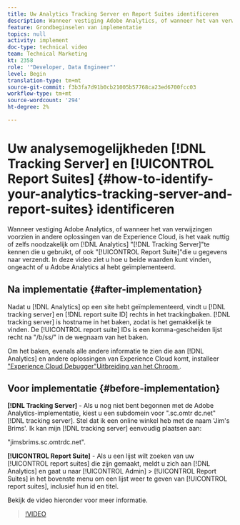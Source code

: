 ```yaml
---
title: Uw Analytics Tracking Server en Report Suites identificeren
description: Wanneer vestiging Adobe Analytics, of wanneer het van verwijzingen voorzien in andere oplossingen van Experience Cloud, is het vaak nuttig of zelfs noodzakelijk om Analytics "het Volgen Server"te kennen die u gebruikt, of ook de "Reeks van het Rapport"die u gegevens naar verzendt. In deze video ziet u hoe u beide waarden kunt vinden, ongeacht of u Adobe Analytics al hebt geïmplementeerd.
feature: Grondbeginselen van implementatie
topics: null
activity: implement
doc-type: technical video
team: Technical Marketing
kt: 2358
role: '"Developer, Data Engineer"'
level: Begin
translation-type: tm+mt
source-git-commit: f3b3fa7d91b0cb21005b57768ca23ed6700fcc03
workflow-type: tm+mt
source-wordcount: '294'
ht-degree: 2%

---
```



# Uw analysemogelijkheden [!DNL Tracking Server] en [!UICONTROL Report Suites] {#how-to-identify-your-analytics-tracking-server-and-report-suites} identificeren

Wanneer vestiging Adobe Analytics, of wanneer het van verwijzingen voorzien in andere oplossingen van de Experience Cloud, is het vaak nuttig of zelfs noodzakelijk om [!DNL Analytics] &quot;[!DNL Tracking Server]&quot;te kennen die u gebruikt, of ook &quot;[!UICONTROL Report Suite]&quot;die u gegevens naar verzendt. In deze video ziet u hoe u beide waarden kunt vinden, ongeacht of u Adobe Analytics al hebt geïmplementeerd.

## Na implementatie {#after-implementation}

Nadat u [!DNL Analytics] op een site hebt geïmplementeerd, vindt u [!DNL tracking server] en [!DNL report suite ID] rechts in het trackingbaken. [!DNL tracking server] is hostname in het baken, zodat is het gemakkelijk te vinden. De [!UICONTROL report suite] IDs is een komma-gescheiden lijst recht na &quot;/b/ss/&quot; in de wegnaam van het baken.

Om het baken, evenals alle andere informatie te zien die aan [!DNL Analytics] en andere oplossingen van Experience Cloud komt, installeer [&quot;Experience Cloud Debugger&quot;Uitbreiding van het Chroom ](https://chrome.google.com/webstore/detail/adobe-experience-cloud-de/ocdmogmohccmeicdhlhhgepeaijenapj?hl=nl).

## Voor implementatie {#before-implementation}

**[!DNL Tracking Server]** - Als u nog niet bent begonnen met de Adobe Analytics-implementatie, kiest u een subdomein voor &quot;.sc.omtr dc.net&quot;  [!DNL tracking server]. Stel dat ik een online winkel heb met de naam &#39;Jim&#39;s Brims&#39;. Ik kan mijn [!DNL tracking server] eenvoudig plaatsen aan:

&quot;jimsbrims.sc.omtrdc.net&quot;.

**[!UICONTROL Report Suite]** - Als u een lijst wilt zoeken van uw  [!UICONTROL report suites] die zijn gemaakt, meldt u zich aan  [!DNL Analytics] en gaat u naar  [!UICONTROL Admin] >  [!UICONTROL Report Suites] in het bovenste menu om een lijst weer te geven van  [!UICONTROL report suites], inclusief hun id en titel.

Bekijk de video hieronder voor meer informatie.

>[!VIDEO](https://video.tv.adobe.com/v/26061/?quality=12)
